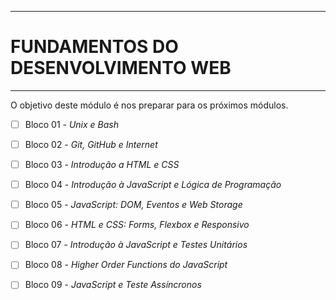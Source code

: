 ------------------------------------
# FUNDAMENTOS DO DESENVOLVIMENTO WEB
------------------------------------

O objetivo deste módulo é nos preparar para os próximos módulos.

- [ ] Bloco 01 - _Unix e Bash_

- [ ] Bloco 02 - _Git, GitHub e Internet_

- [ ] Bloco 03 - _Introdução a HTML e CSS_

- [ ] Bloco 04 - _Introdução à JavaScript e Lógica de Programação_

- [ ] Bloco 05 - _JavaScript: DOM, Eventos e Web Storage_

- [ ] Bloco 06 - _HTML e CSS: Forms, Flexbox e Responsivo_

- [ ] Bloco 07 - _Introdução à JavaScript e Testes Unitários_

- [ ] Bloco 08 - _Higher Order Functions do JavaScript_

- [ ] Bloco 09 - _JavaScript e Teste Assíncronos_


